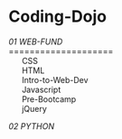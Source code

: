 # Coding-Dojo
<em>01 WEB-FUND</em>
   <br>====================<br>
   &nbsp;&nbsp;&nbsp;&nbsp;&nbsp;&nbsp;CSS
   <br>
   &nbsp;&nbsp;&nbsp;&nbsp;&nbsp;&nbsp;HTML
   <br>
   &nbsp;&nbsp;&nbsp;&nbsp;&nbsp;&nbsp;Intro-to-Web-Dev
   <br>
   &nbsp;&nbsp;&nbsp;&nbsp;&nbsp;&nbsp;Javascript
   <br>
   &nbsp;&nbsp;&nbsp;&nbsp;&nbsp;&nbsp;Pre-Bootcamp
   <br>
   &nbsp;&nbsp;&nbsp;&nbsp;&nbsp;&nbsp;jQuery


<em>02 PYTHON</em>